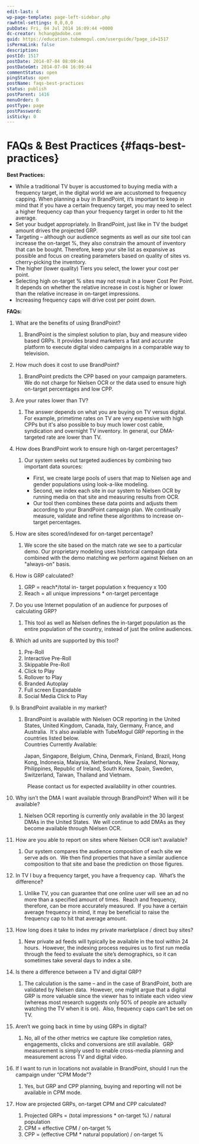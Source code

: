 ```yaml
---
edit-last: 4
wp-page-template: page-left-sidebar.php
rawhtml-settings: 0,0,0,0
pubDate: Fri, 04 Jul 2014 16:09:44 +0000
dc-creator: hchang@adobe.com
guid: https://education.tubemogul.com/userguide/?page_id=1517
isPermaLink: false
description: 
postId: 1517
postDate: 2014-07-04 08:09:44
postDateGmt: 2014-07-04 16:09:44
commentStatus: open
pingStatus: open
postName: faqs-best-practices
status: publish
postParent: 1416
menuOrder: 0
postType: page
postPassword: 
isSticky: 0
---
```


# FAQs & Best Practices {#faqs-best-practices}

**Best Practices:**

* While a traditional TV buyer is accustomed to buying media with a frequency target, in the digital world we are accustomed to frequency capping. When planning a buy in BrandPoint, it’s important to keep in mind that if you have a certain frequency target, you may need to select a higher frequency cap than your frequency target in order to hit the average.
* Set your budget appropriately. In BrandPoint, just like in TV the budget amount drives the projected GRP.
* Targeting – although our audience segments as well as our site tool can increase the on-target %, they also constrain the amount of inventory that can be bought. Therefore, keep your site list as expansive as possible and focus on creating parameters based on quality of sites vs. cherry-picking the inventory.
* The higher (lower quality) Tiers you select, the lower your cost per point.
* Selecting high on-target % sites may not result in a lower Cost Per Point. It depends on whether the relative increase in cost is higher or lower than the relative increase in on-target impressions.
* Increasing frequency caps will drive cost per point down.

**FAQs:**

1. What are the benefits of using BrandPoint?

    1. BrandPoint is the simplest solution to plan, buy and measure video based GRPs. It provides brand marketers a fast and accurate platform to execute digital video campaigns in a comparable way to television.

1. How much does it cost to use BrandPoint?

    1. BrandPoint predicts the CPP based on your campaign parameters. We do not charge for Nielsen OCR or the data used to ensure high on-target percentages and low CPP.

1. Are your rates lower than TV?

    1. The answer depends on what you are buying on TV versus digital. For example, primetime rates on TV are very expensive with high CPPs but it's also possible to buy much lower cost cable, syndication and overnight TV inventory. In general, our DMA-targeted rate are lower than TV.

1. How does BrandPoint work to ensure high on-target percentages?

    1. Our system seeks out targeted audiences by combining two important data sources:

        * First, we create large pools of users that map to Nielsen age and gender populations using look-a-like modeling.
        * Second, we index each site in our system to Nielsen OCR by running media on that site and measuring results from OCR.
        * Our tool then combines these data points and adjusts them according to your BrandPoint campaign plan. We continually measure, validate and refine these algorithms to increase on-target percentages.

1. How are sites scored/indexed for on-target percentage?

    1. We score the site based on the match rate we see to a particular demo. Our proprietary modeling uses historical campaign data combined with the demo matching we perform against Nielsen on an "always-on" basis.

1. How is GRP calculated?

    1. GRP = reach&#42;/total in- target population x frequency x 100
    1. Reach = all unique impressions &#42; on-target percentage

1. Do you use Internet population of an audience for purposes of calculating GRP?

    1. This tool as well as Nielsen defines the in-target population as the entire population of the country, instead of just the online audiences.

1. Which ad units are supported by this tool?

    1. Pre-Roll
    1. Interactive Pre-Roll
    1. Skippable Pre-Roll
    1. Click to Play
    1. Rollover to Play
    1. Branded Autoplay
    1. Full screen Expandable
    1. Social Media Click to Play

1. Is BrandPoint available in my market?

    1. BrandPoint is available with Nielsen OCR reporting in the United States,&nbsp;United Kingdom, Canada, Italy, Germany, France, and Australia.&nbsp; It's also available with TubeMogul GRP reporting in the countries listed below.   
       Countries Currently Available:

       Japan, Singapore, Belgium, China, Denmark, Finland, Brazil, Hong Kong, Indonesia, Malaysia, Netherlands, New Zealand, Norway, Philippines, Republic of Ireland, South Korea, Spain, Sweden, Switzerland, Taiwan, Thailand and Vietnam.

       &nbsp;
       Please contact us for expected availability in other countries.

1. Why isn’t the DMA I want available through BrandPoint? When will it be available?

    1. Nielsen OCR reporting is currently only available in the 30 largest DMAs in the United States.&nbsp; We will continue to add DMAs as they become available through Nielsen OCR.

1. How are you able to report on sites where Nielsen OCR isn’t available?

    1. Our system compares the audience composition of each site we serve ads on.&nbsp; We then find properties that have a similar audience composition to that site and base the prediction on those figures.

1. In TV I buy a frequency target, you have a frequency cap.&nbsp; What’s the difference?

    1. Unlike TV, you can guarantee that one online user will see an ad no more than a specified amount of times.&nbsp; Reach and frequency, therefore, can be more accurately measured.&nbsp; If you have a certain average frequency in mind, it may be beneficial to raise the frequency cap to hit that average amount.

1. How long does it take to index my private marketplace / direct buy sites?

    1. New private ad feeds will typically be available in the tool within 24 hours.&nbsp; However, the indexing process requires us to first run media through the feed to evaluate the site’s demographics, so it can sometimes take several days to index a site.

1. Is there a difference between a TV and digital GRP?

    1. The calculation is the same – and in the case of BrandPoint, both are validated by Nielsen data.&nbsp; However, one might argue that a digital GRP is more valuable since the viewer has to initiate each video view (whereas most research suggests only 50% of people are actually watching the TV when it is on).&nbsp; Also, frequency caps can’t be set on TV.

1. Aren’t we going back in time by using GRPs in digital?

    1. No, all of the other metrics we capture like completion rates, engagements, clicks and conversions are still available.&nbsp; GRP measurement is simply used to enable cross-media planning and measurement across TV and digital video.

1. If I want to run in locations not available in BrandPoint, should I run the campaign under “CPM Mode”?

    1. Yes, but GRP and CPP planning, buying and reporting will not be available in CPM mode.

1. How are projected GRPs, on-target CPM and CPP calculated?

    1. Projected GRPs = (total impressions &#42; on-target %) / natural population
    1. CPM = effective CPM / on-target %
    1. CPP = (effective CPM &#42; natural population) / on-target %

&nbsp; 
